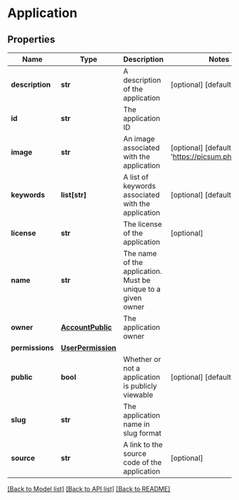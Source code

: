# Application

## Properties
Name | Type | Description | Notes
------------ | ------------- | ------------- | -------------
**description** | **str** | A description of the application | [optional] [default to '']
**id** | **str** | The application ID | 
**image** | **str** | An image associated with the application | [optional] [default to 'https://picsum.photos/400']
**keywords** | **list[str]** | A list of keywords associated with the application | [optional] [default to []]
**license** | **str** | The license of the application | [optional] 
**name** | **str** | The name of the application. Must be unique to a given owner | 
**owner** | [**AccountPublic**](AccountPublic.md) | The application owner | 
**permissions** | [**UserPermission**](UserPermission.md) |  | 
**public** | **bool** | Whether or not a application is publicly viewable | [optional] [default to True]
**slug** | **str** | The application name in slug format | 
**source** | **str** | A link to the source code of the application | [optional] 

[[Back to Model list]](../README.md#documentation-for-models) [[Back to API list]](../README.md#documentation-for-api-endpoints) [[Back to README]](../README.md)


